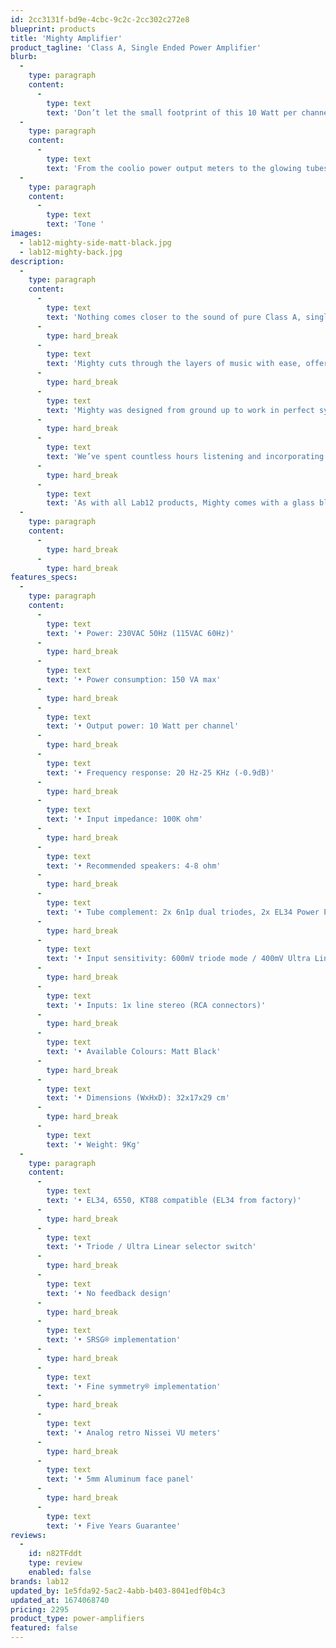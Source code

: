 ```yaml
---
id: 2cc3131f-bd9e-4cbc-9c2c-2cc302c272e8
blueprint: products
title: 'Mighty Amplifier'
product_tagline: 'Class A, Single Ended Power Amplifier'
blurb:
  -
    type: paragraph
    content:
      -
        type: text
        text: 'Don’t let the small footprint of this 10 Watt per channel fool you.'
  -
    type: paragraph
    content:
      -
        type: text
        text: 'From the coolio power output meters to the glowing tubes, this amplifier is a dream come true for anyone using efficient, high-sensitivity speakers.'
  -
    type: paragraph
    content:
      -
        type: text
        text: 'Tone '
images:
  - lab12-mighty-side-matt-black.jpg
  - lab12-mighty-back.jpg
description:
  -
    type: paragraph
    content:
      -
        type: text
        text: 'Nothing comes closer to the sound of pure Class A, single-ended audio amplifiers and we’re pushing the limits again with Mighty, which encapsulates all the best attributes of refined tube designs along with the emotional impact of true Class A.'
      -
        type: hard_break
      -
        type: text
        text: 'Mighty cuts through the layers of music with ease, offering total control and the ability to deliver music in the best possible way to any speakers.'
      -
        type: hard_break
      -
        type: text
        text: 'Mighty was designed from ground up to work in perfect synergy not only with our own Hpa and True, but also with all solid state and tube preamplifiers on the market.'
      -
        type: hard_break
      -
        type: text
        text: 'We’ve spent countless hours listening and incorporating finest selection of audiophile grade electronic components to bring music lovers a one of a kind immersive listening experience, that ensures many hours of fatigue-free musical enjoyment.'
      -
        type: hard_break
      -
        type: text
        text: 'As with all Lab12 products, Mighty comes with a glass blasting anodizing finish.'
  -
    type: paragraph
    content:
      -
        type: hard_break
      -
        type: hard_break
features_specs:
  -
    type: paragraph
    content:
      -
        type: text
        text: '• Power: 230VAC 50Hz (115VAC 60Hz)'
      -
        type: hard_break
      -
        type: text
        text: '• Power consumption: 150 VA max'
      -
        type: hard_break
      -
        type: text
        text: '• Output power: 10 Watt per channel'
      -
        type: hard_break
      -
        type: text
        text: '• Frequency response: 20 Hz-25 KHz (-0.9dB)'
      -
        type: hard_break
      -
        type: text
        text: '• Input impedance: 100K ohm'
      -
        type: hard_break
      -
        type: text
        text: '• Recommended speakers: 4-8 ohm'
      -
        type: hard_break
      -
        type: text
        text: '• Tube complement: 2x 6n1p dual triodes, 2x EL34 Power Pentodes'
      -
        type: hard_break
      -
        type: text
        text: '• Input sensitivity: 600mV triode mode / 400mV Ultra Linear mode'
      -
        type: hard_break
      -
        type: text
        text: '• Inputs: 1x line stereo (RCA connectors)'
      -
        type: hard_break
      -
        type: text
        text: '• Available Colours: Matt Black'
      -
        type: hard_break
      -
        type: text
        text: '• Dimensions (WxHxD): 32x17x29 cm'
      -
        type: hard_break
      -
        type: text
        text: '• Weight: 9Kg'
  -
    type: paragraph
    content:
      -
        type: text
        text: '• EL34, 6550, KT88 compatible (EL34 from factory)'
      -
        type: hard_break
      -
        type: text
        text: '• Triode / Ultra Linear selector switch'
      -
        type: hard_break
      -
        type: text
        text: '• No feedback design'
      -
        type: hard_break
      -
        type: text
        text: '• SRSG® implementation'
      -
        type: hard_break
      -
        type: text
        text: '• Fine symmetry® implementation'
      -
        type: hard_break
      -
        type: text
        text: '• Analog retro Nissei VU meters'
      -
        type: hard_break
      -
        type: text
        text: '• 5mm Aluminum face panel'
      -
        type: hard_break
      -
        type: text
        text: '• Five Years Guarantee'
reviews:
  -
    id: n82TFddt
    type: review
    enabled: false
brands: lab12
updated_by: 1e5fda92-5ac2-4abb-b403-8041edf0b4c3
updated_at: 1674068740
pricing: 2295
product_type: power-amplifiers
featured: false
---
```

